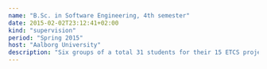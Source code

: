 ```yaml
---
name: "B.Sc. in Software Engineering, 4th semester"
date: 2015-02-02T23:12:41+02:00
kind: "supervision"
period: "Spring 2015"
host: "Aalborg University"
description: "Six groups of a total 31 students for their 15 ETCS projects"
---
```

